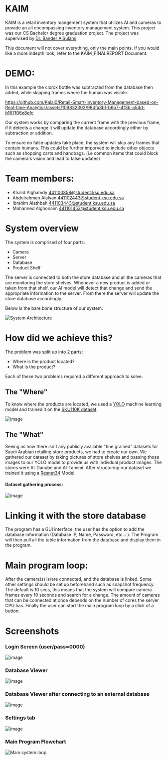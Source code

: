 # KAIM
KAIM is a retail inventory mangement system that utilizes AI and cameras to provide an all encompassing inventory management system. This project was our CS Bachelor degree graduation project. The project was supervised by [Dr. Bander AlSulami](https://sa.linkedin.com/in/bander-alsulami-ph-d-6011a8a).

This document will not cover everything, only the main points. If you would like a more indepth look, refer to the KAIM_FINALREPORT Document.


# DEMO:

In this example the clorox bottle was subtracted from the database then added, while skipping frames where the human was visible.

https://github.com/Kalal0/Retail-Smart-Inventory-Management-based-on-Real-time-Analytics/assets/109832303/98dfa3bf-b6b7-4f3b-a54d-b167f06e8efc

Our system works by comparing the current frame with the previous frame, if it detects a change it will update the database accordingly either by subtraction or addition. 

To ensure no false updates take place, the system will skip any frames that contain humans. 
This could be further imporved to include other objects such as shopping carts and handbags. (i.e common items that could block the camera's vision and lead to false updates)




# Team members: 
  - Khalid Alghamdy 441100858@student.ksu.edu.sa
  - Abdulrahman Alalyan 441102443@student.ksu.edu.sa
  - Ibrahim Alathbah 441103443@student.ksu.edu.sa
  - Mohanned Alghonaim 441101453@student.ksu.edu.sa



# System overview
The system is comprised of four parts: 
  - Camera
  - Server
  - Database
  - Product Shelf

The server is connected to both the store database and all the cameras that are monitoring the store shelves. Whenever a new product is added or taken from that shelf, our AI model will detect that change and send the appropriate information to the server. From there the server will update the store database accordingly.

Below is the bare bone structure of our system: 

![System Architecture](https://github.com/Kalal0/Retail-Smart-Inventory-Management-based-on-Real-time-Analytics/assets/109832303/34991126-093d-4dfb-ada0-0eeaea5a197e)

# How did we achieve this?
The problem was split up into 2 parts:
  - Where is the product located?
  - What is the product?

Each of these two problems required a different approach to solve. 

## The "Where"
  To know where the products are located, we used a [YOLO](https://github.com/ultralytics/ultralytics) machine learning model and trained it on the [SKU110K dataset](https://github.com/eg4000/SKU110K_CVPR19).

  ![image](https://github.com/Kalal0/Retail-Smart-Inventory-Management-based-on-Real-time-Analytics/assets/109832303/10e7a644-c1f9-4bbf-a8fc-2d2f2b1aba5e)


## The "What"
  Seeing as how there isn't any publicly available "fine grained" datasets for Saudi Arabian retailing store products, we had to create our own. We gathered our dataset by taking pictures of store shelves and passing those images to our YOLO model to provide us with indivdual product images. The stores were Al-Danube and Al-Tamimi. After structuring our dataset we trained it using a [Resnet34](https://www.kaggle.com/datasets/pytorch/resnet34) Model.

#### Dataset gathering process: 
![image](https://github.com/Kalal0/Retail-Smart-Inventory-Management-based-on-Real-time-Analytics/assets/109832303/5ec1c740-c37b-4466-a380-7a4e5e07c117)



# Linking it with the store database
  The program has a GUI interface, the user has the option to add the database information (Database IP, Name, Password, etc... ). The Program will then pull all the table information from the database and display them in the program.

# Main program loop:
  After the camera(s) is/are connected, and the database is linked. Some other settings should be set up beforehand such as snapshot frequency. The default is 10 secs, this means that the system will compare camera frames every 10 seconds and search for a change. The amount of cameras that can be connected at once depends on the number of cores the server CPU has. Finally the user can start the main program loop by a click of a button.


# Screenshots

### Login Screen (user/pass=0000)
![image](https://github.com/Kalal0/Retail-Smart-Inventory-Management-based-on-Real-time-Analytics/assets/109832303/535a048f-7dcb-45e5-9ea5-dc8815a11e58)


### Database Viewer
![image](https://github.com/Kalal0/Retail-Smart-Inventory-Management-based-on-Real-time-Analytics/assets/109832303/7fb78c73-95d0-4b75-848e-4995ce39c4ac)


### Database Viewer after connecting to an external database
![image](https://github.com/Kalal0/Retail-Smart-Inventory-Management-based-on-Real-time-Analytics/assets/109832303/df6e5bd6-68ea-47da-9ac3-d0e9b61d0f7a)


### Settings tab
![image](https://github.com/Kalal0/Retail-Smart-Inventory-Management-based-on-Real-time-Analytics/assets/109832303/2c7fa8e8-3c7e-43d8-8a8e-cfa3be778ba1)


### Main Program Flowchart 

![Main system loop](https://github.com/Kalal0/Retail-Smart-Inventory-Management-based-on-Real-time-Analytics/assets/109832303/ae596651-a127-4171-ac93-6382db803a57)




